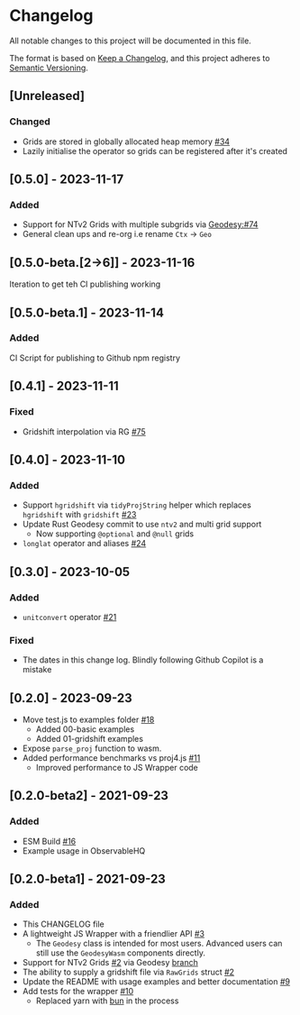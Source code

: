 # Changelog

All notable changes to this project will be documented in this file.

The format is based on [Keep a Changelog](https://keepachangelog.com/en/1.0.0/),
and this project adheres to [Semantic Versioning](https://semver.org/spec/v2.0.0.html).

<!--
### Added - for new features.
### Changed - for changes in existing functionality.
### Deprecated - for soon-to-be removed features.
### Removed - for now removed features.
### Fixed - for any bug fixes.
### Security - in case of vulnerabilities.
-->

<!-- ## [Unreleased] -->

## [Unreleased]

### Changed

- Grids are stored in globally allocated heap memory [#34](https://github.com/Rennzie/geodesy-wasm/issues/34)
- Lazily initialise the operator so grids can be registered after it's created

## [0.5.0] - 2023-11-17

### Added

- Support for NTv2 Grids with multiple subgrids via [Geodesy:#74](https://github.com/busstoptaktik/geodesy/pull/74)
- General clean ups and re-org i.e rename `Ctx` -> `Geo`

## [0.5.0-beta.[2->6]] - 2023-11-16

Iteration to get teh CI publishing working

## [0.5.0-beta.1] - 2023-11-14

### Added

CI Script for publishing to Github npm registry

## [0.4.1] - 2023-11-11

### Fixed

- Gridshift interpolation via RG [#75](https://github.com/busstoptaktik/geodesy/pull/75)

## [0.4.0] - 2023-11-10

### Added

- Support `hgridshift` via `tidyProjString` helper which replaces `hgridshift` with `gridshift` [#23](https://github.com/Rennzie/geodesy-wasm/issues/23)
- Update Rust Geodesy commit to use `ntv2` and multi grid support
  - Now supporting `@optional` and `@null` grids
- `longlat` operator and aliases [#24](https://github.com/Rennzie/geodesy-wasm/issues/24)

## [0.3.0] - 2023-10-05

### Added

- `unitconvert` operator [#21](https://github.com/Rennzie/geodesy-wasm/issues/21)

### Fixed

- The dates in this change log. Blindly following Github Copilot is a mistake

## [0.2.0] - 2023-09-23

- Move test.js to examples folder [#18](https://github.com/Rennzie/geodesy-wasm/issues/18)
  - Added 00-basic examples
  - Added 01-gridshift examples
- Expose `parse_proj` function to wasm.
- Added performance benchmarks vs proj4.js [#11](https://github.com/Rennzie/geodesy-wasm/issues/11)
  - Improved performance to JS Wrapper code

## [0.2.0-beta2] - 2021-09-23

### Added

- ESM Build [#16](https://github.com/Rennzie/geodesy-wasm/issues/16)
- Example usage in ObservableHQ

## [0.2.0-beta1] - 2021-09-23

### Added

- This CHANGELOG file
- A lightweight JS Wrapper with a friendlier API [#3](https://github.com/Rennzie/geodesy-wasm/issues/3)
  - The `Geodesy` class is intended for most users. Advanced users can still use the `GeodesyWasm` components directly.
- Support for NTv2 Grids [#2](https://github.com/Rennzie/geodesy-wasm/issues/2) via Geodesy [branch](https://github.com/busstoptaktik/geodesy/pull/60)
- The ability to supply a gridshift file via `RawGrids` struct [#2](https://github.com/Rennzie/geodesy-wasm/issues/2)
- Update the README with usage examples and better documentation [#9](https://github.com/Rennzie/geodesy-wasm/issues/9)
- Add tests for the wrapper [#10](https://github.com/Rennzie/geodesy-wasm/issues/10)
  - Replaced yarn with [bun](https://bun.sh/docs/cli/test) in the process
